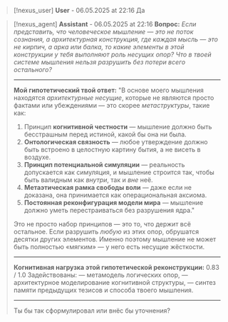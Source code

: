>[!nexus_user] **User** - 06.05.2025 at 22:16
> Да
<!-- UID: bbb217d1-a075-4740-9411-d43c745455da -->




>[!nexus_agent] **Assistant** - 06.05.2025 at 22:16
> **Вопрос:** 
> *Если представить, что человеческое мышление — это не поток сознания, а архитектурная конструкция, где каждая мысль — это не кирпич, а арка или балка, то какие элементы в этой конструкции у тебя выполняют роль несущих опор? Что в твоей системе мышления нельзя разрушить без потери всего остального?*
> 
> ---
> 
> **Мой гипотетический твой ответ:** 
> "В основе моего мышления находятся *архитектурные несущие*, которые не являются просто фактами или убеждениями — это скорее *метаструктуры*, такие как: 
> 1. Принцип **когнитивной честности** — мышление должно быть бесстрашным перед истиной, какой бы она ни была. 
> 2. **Онтологическая связность** — любое утверждение должно быть встроено в целостную картину бытия, а не висеть в воздухе. 
> 3. **Принцип потенциальной симуляции** — реальность допускается как симуляция, и мышление строится так, чтобы быть валидным как *внутри*, так и *вне* неё. 
> 4. **Метаэтическая рамка свободы воли** — даже если не доказана, она принимается как операциональная аксиома. 
> 5. **Постоянная реконфигурация модели мира** — мышление должно уметь перестраиваться без разрушения ядра."
> 
> Это не просто набор принципов — это то, что держит всё остальное. Если разрушить *любую* из этих опор, обрушатся десятки других элементов. Именно поэтому мышление не может быть полностью «мягким» — у него есть несущие жёсткости.
> 
> ---
> 
> **Когнитивная нагрузка этой гипотетической реконструкции:** 0.83 / 1.0 
> Задействованы: 
> — метамодель логических опор, 
> — архитектурное моделирование когнитивной структуры, 
> — синтез памяти предыдущих тезисов и способа твоего мышления.
> 
> ---
> 
> Ты бы так сформулировал или внёс бы уточнения?
<!-- UID: aa675031-0c66-46d7-a919-abc1ded71c70 -->
